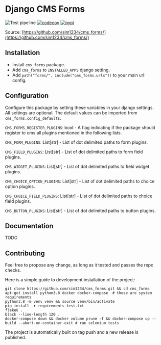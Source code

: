 # Django CMS Forms

![Test pipeline](https://github.com/sim1234/cms_forms/workflows/Test%20pipeline/badge.svg)
[![codecov](https://codecov.io/gh/sim1234/cms_forms/branch/master/graph/badge.svg?token=SP8ZN53C11)](https://codecov.io/gh/sim1234/cms_forms)
[![pypi](http://img.shields.io/pypi/v/cms_forms.svg?style=flat-square)](https://pypi.python.org/pypi/cms_forms/)

Source: [https://github.com/sim1234/cms_forms/](https://github.com/sim1234/cms_forms/)


## Installation 

 - Install `cms_forms` package.
 - Add `cms_forms` to `INSTALLED_APPS` django setting.
 - Add `path("forms/", include("cms_forms.urls"))` to your main url config.

## Configuration

Configure this package by setting these variables in your django settings.
All settings are optional. The default values can be imported from `cms_forms.config_defaults`.

`CMS_FORMS_REGISTER_PLUGINS`: bool - A flag indicating if the package should register to cms all plugins mentioned in the following lists.

`CMS_FORM_PLUGINS`: List[str] - List of dot delimited paths to form plugins. 

`CMS_FIELD_PLUGINS`: List[str] - List of dot delimited paths to form field plugins. 

`CMS_WIDGET_PLUGINS`: List[str] - List of dot delimited paths to field widget plugins.

`CMS_CHOICE_OPTION_PLUGINS`: List[str] - List of dot delimited paths to choice option plugins.

`CMS_CHOICE_FIELD_PLUGINS`: List[str] - List of dot delimited paths to choice field plugins.

`CMS_BUTTON_PLUGINS`: List[str] - List of dot delimited paths to button plugins.


## Documentation

TODO


## Contributing

Feel free to propose any change, as long as it tested and passes the repo checks.

Here is a simple guide to development installation of the project:

```
git clone https://github.com/sim1234/cms_forms.git && cd cms_forms
apt-get install python3.8 docker docker-compose  # these are system requirements
python3.8 -m venv venv && source venv/bin/activate
pip install -r requirements-test.txt
flake8 .
black --line-length 120 .
docker-compose down && docker volume prune -f && docker-compose up --build --abort-on-container-exit # run selenium tests
```
 
The project  is automatically built on tag push and a new release is published.
 